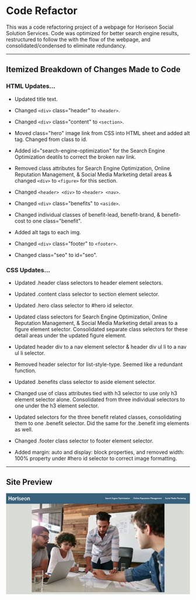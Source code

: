 # Code Refactor

This was a code refactoring project of a webpage for Horiseon Social Solution Services. Code was optimized for better search engine results, restructured to follow the with the flow of the webpage, and consolidated/condensed to eliminate redundancy.

---

## Itemized Breakdown of Changes Made to Code

### HTML Updates...

- Updated title text.

- Changed `<div>` class="header" to `<header>`.

- Changed `<div>` class="content" to `<section>`.

- Moved class="hero" image link from CSS into HTML sheet and added alt tag. Changed from class to id.

- Added id="search-engine-optimization" for the Search Engine Optimization deatils to correct the broken nav link.

- Removed class attributes for Search Engine Optimization, Online Reputation Management, & Social Media Marketing detail areas & changed `<div>` to `<figure>` for this section.

- Changed `<header> <div>` to `<header> <nav>`.

- Changed `<div>` class="benefits" to `<aside>`.

- Changed individual classes of benefit-lead, benefit-brand, & benefit-cost to one class="benefit".

- Added alt tags to each img.

- Changed `<div>` class="footer" to `<footer>`.

- Changed class="seo" to id="seo".



### CSS Updates...

- Updated .header class selectors to header element selectors.

- Updated .content class selector to section element selector.

- Updated .hero class selector to #hero id selector.

- Updated class selectors for Search Engine Optimization, Online Reputation Management, & Social Media Marketing detail areas to a figure element selector. Consolidated separate class selectors for these detail areas under the updated figure element. 

- Updated header div to a nav element selector & header div ul li to a nav ul li selector.

- Removed header selector for list-style-type. Seemed like a redundant function.

- Updated .benefits class selector to aside element selector.

- Changed use of class attributes tied with h3 selector to use only h3 element selector alone. Consolidated from three individual selectors to one under the h3 element selector.

- Updated selectors for the three benefit related classes, consolidating them to one .benefit selector. Did the same for the .benefit img elements as well.

- Changed .footer class selector to footer element selector. 

- Added margin: auto and display: block properties, and removed width: 100% property under #hero id selector to correct image formatting.

---

## Site Preview

![site preview](site_preview.png)
